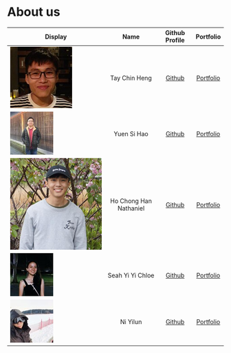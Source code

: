 # About us

Display | Name | Github Profile | Portfolio 
--------|:----:|:--------------:|:---------:
![](team/images/profile_Picture_chinheng.jpg) | Tay Chin Heng | [Github](https://github.com/dozenmatter) | [Portfolio](team/dozenmatter.md)
![](team/images/profilePicture_sihao.jpg) | Yuen Si Hao | [Github](https://github.com/yuen-sihao) | [Portfolio](team/yuen-sihao.md)
![](team/images/profile_Picture_nathaniel.jpg) | Ho Chong Han Nathaniel | [Github](https://github.com/nat-ho) | [Portfolio](team/nat-ho.md)
![](team/images/profile_Picture_chloe.jpg) | Seah Yi Yi Chloe | [Github](https://github.com/chloesyy) | [Portfolio](team/johndoe.md)
![](team/images/profilePicture_yilun.jpg) | Ni Yilun | [Github](https://github.com/lunzard) | [Portfolio](team/johndoe.md)